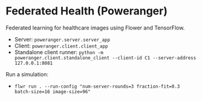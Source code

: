 # Federated Health (Poweranger)

Federated learning for healthcare images using Flower and TensorFlow.

- Server: `poweranger.server.server_app`
- Client: `poweranger.client.client_app`
- Standalone client runner: `python -m poweranger.client.standalone_client --client-id C1 --server-address 127.0.0.1:8081`

Run a simulation:
- `flwr run . --run-config "num-server-rounds=3 fraction-fit=0.3 batch-size=16 image-size=96"`
